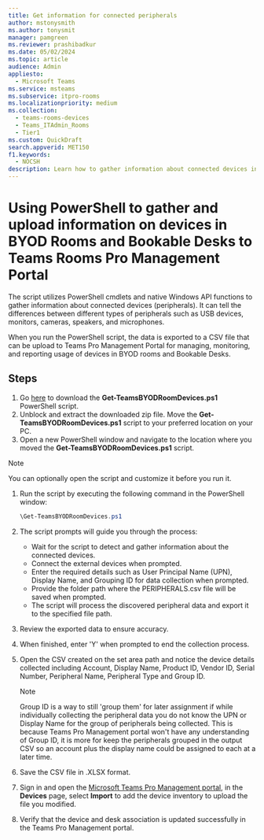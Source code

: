 ```yaml
---
title: Get information for connected peripherals
author: mstonysmith
ms.author: tonysmit
manager: pamgreen
ms.reviewer: prashibadkur
ms.date: 05/02/2024  
ms.topic: article
audience: Admin
appliesto: 
  - Microsoft Teams
ms.service: msteams  
ms.subservice: itpro-rooms
ms.localizationpriority: medium
ms.collection: 
  - teams-rooms-devices
  - Teams_ITAdmin_Rooms
  - Tier1
ms.custom: QuickDraft 
search.appverid: MET150  
f1.keywords:
  - NOCSH
description: Learn how to gather information about connected devices in Microsoft Teams using PowerShell and upload the data to the Teams Pro Management portal for BYOD monitoring and reporting.
---
```


  # Using PowerShell to gather and upload information on devices in BYOD Rooms and Bookable Desks to Teams Rooms Pro Management Portal 

The script utilizes PowerShell cmdlets and native Windows API functions to gather information about connected devices (peripherals). It can tell the differences between different types of peripherals such as USB devices, monitors, cameras, speakers, and microphones.

When you run the PowerShell script, the data is exported to a CSV file that can be upload to Teams Pro Management Portal for managing, monitoring, and reporting usage of devices in BYOD rooms and Bookable Desks.

## Steps

1. Go [here](https://www.microsoft.com/en-us/download/details.aspx?id=106063) to download the **Get-TeamsBYODRoomDevices.ps1** PowerShell script.
2. Unblock and extract the downloaded zip file. Move the **Get-TeamsBYODRoomDevices.ps1** script to your preferred location on your PC.
3. Open a new PowerShell window and navigate to the location where you moved the **Get-TeamsBYODRoomDevices.ps1** script.

> [!NOTE]
> You can optionally open the script and customize it before you run it.

1. Run the script by executing the following command in the PowerShell window:

   ```powershell
   \Get-TeamsBYODRoomDevices.ps1
   ```
   
1. The script prompts will guide you through the process:

   - Wait for the script to detect and gather information about the connected devices.
   - Connect the external devices when prompted.
   - Enter the required details such as User Principal Name (UPN), Display Name, and Grouping ID for data collection when prompted.
   - Provide the folder path where the PERIPHERALS.csv file will be saved when prompted.
   - The script will process the discovered peripheral data and export it to the specified file path.
      
1. Review the exported data to ensure accuracy. 
1. When finished, enter 'Y' when prompted to end the collection process.
1. Open the CSV created on the set area path and notice the device details collected including Account, Display Name, Product ID, Vendor ID, Serial Number, Peripheral Name, Peripheral Type and Group ID. 

   > [!NOTE]
   > Group ID is a way to still 'group them' for later assignment if while individually collecting the peripheral data you do not know the UPN or Display Name for the group of peripherals being collected. This is because Teams Pro Management portal won't have any understanding of Group ID, it is more for keep the peripherals grouped in the output CSV so an account plus the display name could be assigned to each at a later time.
1. Save the CSV file in .XLSX format. 

1. Sign in and open the [Microsoft Teams Pro Management portal](https://portal.rooms.microsoft.com/), in the **Devices** page, select __Import__ to add the device inventory to upload the file you modified.

1. Verify that the device and desk association is updated successfully in the Teams Pro Management portal.
